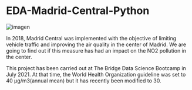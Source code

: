 # EDA-Madrid-Central-Python

![imagen](https://plenainclusionmadrid.org/wp-content/uploads/2019/03/madridcentral.jpg)

In 2018, Madrid Central was implemented with the objective of limiting vehicle traffic and improving the air quality in the center of Madrid. We are going to find out if this measure has had an impact on the NO2 pollution in the center.

This project has been carried out at The Bridge Data Science Bootcamp in July 2021. At that time, the World Health Organization guideline was set to 40 µg/m3(annual mean) but it has recently been modified to 30. 
